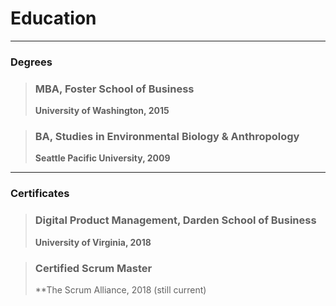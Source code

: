 # Education
---
### Degrees
>### MBA, Foster School of Business
>**University of Washington, 2015**


>### BA, Studies in Environmental Biology & Anthropology
>**Seattle Pacific University, 2009**

---

### Certificates
>### Digital Product Management, Darden School of Business
>**University of Virginia, 2018**

>### Certified Scrum Master
>**The Scrum Alliance, 2018 (still current)
